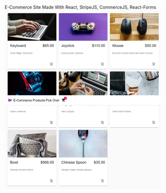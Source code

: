E-Commerce Site Made With React, StripeJS, CommerceJS, React-Forms
[![Header](https://raw.githubusercontent.com/manuepeva/E-Commerce-React-StrapiJS/master/image12.png "Header")](https://raw.githubusercontent.com/manuepeva/E-Commerce-React-StrapiJS/master/src/img/chinese-spoon.jpg/)
